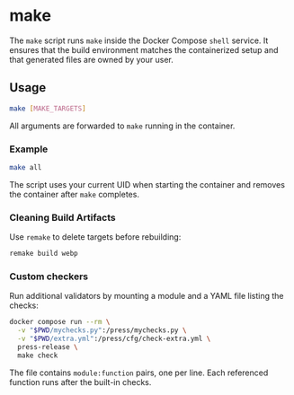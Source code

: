 # make

The `make` script runs `make` inside the Docker Compose `shell` service. It ensures
that the build environment matches the containerized setup and that generated
files are owned by your user.

## Usage

```bash
make [MAKE_TARGETS]
```

All arguments are forwarded to `make` running in the container.

### Example

```bash
make all
```

The script uses your current UID when starting the container and removes the
container after `make` completes.

### Cleaning Build Artifacts

Use `remake` to delete targets before rebuilding:

```bash
remake build webp
```

### Custom checkers

Run additional validators by mounting a module and a YAML file listing the
checks:

```bash
docker compose run --rm \
  -v "$PWD/mychecks.py":/press/mychecks.py \
  -v "$PWD/extra.yml":/press/cfg/check-extra.yml \
  press-release \
  make check
```

The file contains `module:function` pairs, one per line. Each referenced
function runs after the built-in checks.
